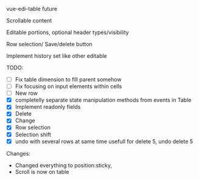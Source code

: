 vue-edi-table future

Scrollable content

Editable portions,
optional header types/visibility

Row selection/ Save/delete button

Implement history set like other editable

TODO:

* [ ] Fix table dimension to fill parent somehow
* [ ] Fix focusing on input elements within cells
* [ ] New row
* [x] completelly separate state manipulation methods from events in Table
* [x] Implement readonly fields
* [x] Delete
* [x] Change
* [x] Row selection
* [x] Selection shift
* [x] undo with several rows at same time
      usefull for delete 5, undo delete 5

Changes:

* Changed everything to position:sticky,
* Scroll is now on table
